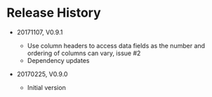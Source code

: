 # Release History
    
* 20171107, V0.9.1
    * Use column headers to access data fields as the number 
      and ordering of columns can vary, issue #2
    * Dependency updates
    
* 20170225, V0.9.0
    * Initial version